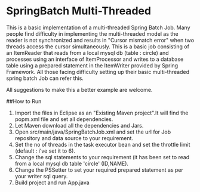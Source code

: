 SpringBatch Multi-Threaded
==========================

This is a basic implementation of a multi-threaded Spring Batch Job. Many people find difficulty in implementing the multi-threaded model as the reader is not synchronized and results in "Cursor mismatch error" when two threads access the cursor simultaneously. This is a basic job consisting of an ItemReader that reads from a local mysql db (table : circle) and processes using an interface of ItemProcessor and writes to a database table using a prepared statement in the ItemWriter provided by Spring Framework. All those facing difficulty setting up their basic multi-threaded spring batch Job can refer this.

All suggestions to make this a better example are welcome.


##How to Run

1. Import the files in Eclipse as an "Existing Maven project".It will find the popm.xml file and set all dependencies.
2. Let Maven download all the dependencies and Jars.
3. Open src/main/java/SpringBatchJob.xml and set the url for Job repository and data source to your requirement.
4. Set the no of threads in the task executor bean and set the throttle limit (default : i've set it to 6).
5. Change the sql statements to your requirement (it has been set to read from a local mysql db table 'circle' (ID,NAME).
6. Change the PSSetter to set your required prepared statement as per your writer sql query.
7. Build project and run App.java

